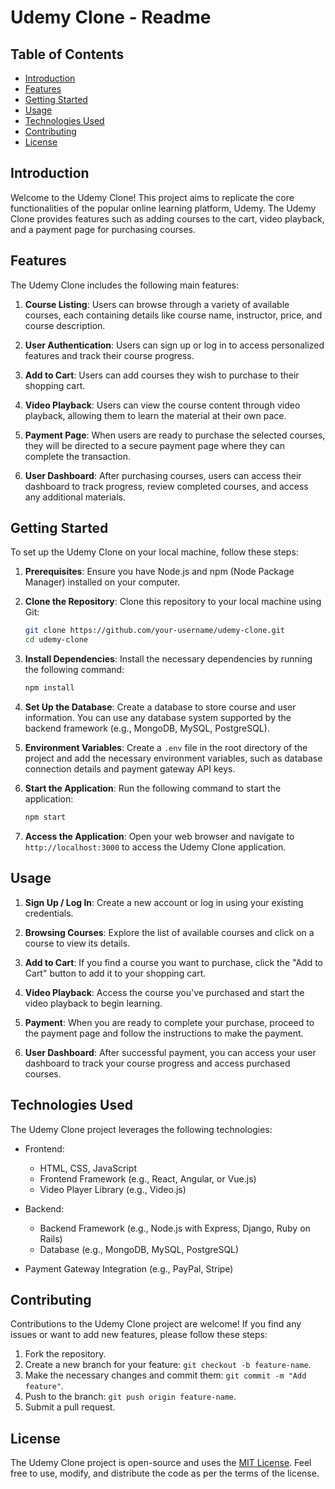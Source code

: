 # Udemy Clone - Readme

## Table of Contents

- [Introduction](#introduction)
- [Features](#features)
- [Getting Started](#getting-started)
- [Usage](#usage)
- [Technologies Used](#technologies-used)
- [Contributing](#contributing)
- [License](#license)

## Introduction

Welcome to the Udemy Clone! This project aims to replicate the core functionalities of the popular online learning platform, Udemy. The Udemy Clone provides features such as adding courses to the cart, video playback, and a payment page for purchasing courses.

## Features

The Udemy Clone includes the following main features:

1. **Course Listing**: Users can browse through a variety of available courses, each containing details like course name, instructor, price, and course description.

2. **User Authentication**: Users can sign up or log in to access personalized features and track their course progress.

3. **Add to Cart**: Users can add courses they wish to purchase to their shopping cart.

4. **Video Playback**: Users can view the course content through video playback, allowing them to learn the material at their own pace.

5. **Payment Page**: When users are ready to purchase the selected courses, they will be directed to a secure payment page where they can complete the transaction.

6. **User Dashboard**: After purchasing courses, users can access their dashboard to track progress, review completed courses, and access any additional materials.

## Getting Started

To set up the Udemy Clone on your local machine, follow these steps:

1. **Prerequisites**: Ensure you have Node.js and npm (Node Package Manager) installed on your computer.

2. **Clone the Repository**: Clone this repository to your local machine using Git:

   ```bash
   git clone https://github.com/your-username/udemy-clone.git
   cd udemy-clone
   ```

3. **Install Dependencies**: Install the necessary dependencies by running the following command:

   ```bash
   npm install
   ```

4. **Set Up the Database**: Create a database to store course and user information. You can use any database system supported by the backend framework (e.g., MongoDB, MySQL, PostgreSQL).

5. **Environment Variables**: Create a `.env` file in the root directory of the project and add the necessary environment variables, such as database connection details and payment gateway API keys.

6. **Start the Application**: Run the following command to start the application:

   ```bash
   npm start
   ```

7. **Access the Application**: Open your web browser and navigate to `http://localhost:3000` to access the Udemy Clone application.

## Usage

1. **Sign Up / Log In**: Create a new account or log in using your existing credentials.

2. **Browsing Courses**: Explore the list of available courses and click on a course to view its details.

3. **Add to Cart**: If you find a course you want to purchase, click the "Add to Cart" button to add it to your shopping cart.

4. **Video Playback**: Access the course you've purchased and start the video playback to begin learning.

5. **Payment**: When you are ready to complete your purchase, proceed to the payment page and follow the instructions to make the payment.

6. **User Dashboard**: After successful payment, you can access your user dashboard to track your course progress and access purchased courses.

## Technologies Used

The Udemy Clone project leverages the following technologies:

- Frontend:
  - HTML, CSS, JavaScript
  - Frontend Framework (e.g., React, Angular, or Vue.js)
  - Video Player Library (e.g., Video.js)

- Backend:
  - Backend Framework (e.g., Node.js with Express, Django, Ruby on Rails)
  - Database (e.g., MongoDB, MySQL, PostgreSQL)

- Payment Gateway Integration (e.g., PayPal, Stripe)

## Contributing

Contributions to the Udemy Clone project are welcome! If you find any issues or want to add new features, please follow these steps:

1. Fork the repository.
2. Create a new branch for your feature: `git checkout -b feature-name`.
3. Make the necessary changes and commit them: `git commit -m "Add feature"`.
4. Push to the branch: `git push origin feature-name`.
5. Submit a pull request.

## License

The Udemy Clone project is open-source and uses the [MIT License](LICENSE). Feel free to use, modify, and distribute the code as per the terms of the license.
